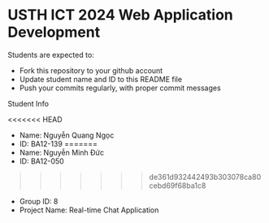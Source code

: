 USTH ICT 2024 Web Application Development
=====================================================

Students are expected to:

* Fork this repository to your github account
* Update student name and ID to this README file
* Push your commits regularly, with proper commit messages

Student Info

<<<<<<< HEAD
* Name: Nguyễn Quang Ngọc
* ID: BA12-139
=======
* Name: Nguyễn Minh Đức
* ID: BA12-050
>>>>>>> de361d932442493b303078ca80cebd69f68ba1c8
* Group ID: 8
* Project Name: Real-time Chat Application

